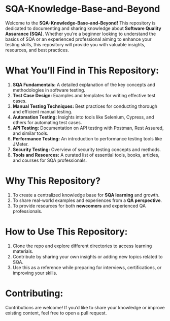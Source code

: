 # SQA-Knowledge-Base-and-Beyond
Welcome to the **SQA-Knowledge-Base-and-Beyond!** This repository is dedicated to documenting and sharing knowledge about **Software Quality Assurance (SQA)**. Whether you’re a beginner looking to understand the basics of SQA or an experienced professional aiming to enhance your testing skills, this repository will provide you with valuable insights, resources, and best practices.

# What You’ll Find in This Repository:
  1. **SQA Fundamentals:** A detailed explanation of the key concepts and methodologies in software testing.
  2. **Test Case Design:** Examples and templates for writing effective test cases.
  3. **Manual Testing Techniques:** Best practices for conducting thorough and efficient manual testing.
  4. **Automation Testing:** Insights into tools like Selenium, Cypress, and others for automating test cases.
  5. **API Testing:** Documentation on API testing with Postman, Rest Assured, and similar tools.
  6. **Performance Testing:** An introduction to performance testing tools like JMeter.
  7. **Security Testing:** Overview of security testing concepts and methods.
  8. **Tools and Resources:** A curated list of essential tools, books, articles, and courses for SQA professionals.
     
# Why This Repository?
  1. To create a centralized knowledge base for **SQA learning** and growth.
  2. To share real-world examples and experiences from a **QA perspective**.
  3. To provide resources for both **newcomers** and experienced QA professionals.

# How to Use This Repository:
  1. Clone the repo and explore different directories to access learning materials.
  2. Contribute by sharing your own insights or adding new topics related to SQA.
  3. Use this as a reference while preparing for interviews, certifications, or improving your skills.

# Contributing:
  Contributions are welcome! If you’d like to share your knowledge or improve existing content, feel free to open a pull request.
